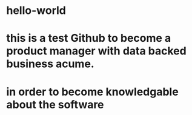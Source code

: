 # hello-world
# this is a test Github to become a product manager with data backed business acume.
# in order to become knowledgable about the software